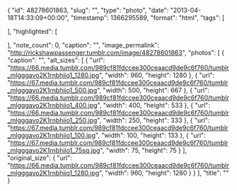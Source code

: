 {
  "id": 48278601863,
  "slug": "",
  "type": "photo",
  "date": "2013-04-18T14:33:09+00:00",
  "timestamp": 1366295589,
  "format": "html",
  "tags": [

  ],
  "highlighted": [

  ],
  "note_count": 0,
  "caption": "",
  "image_permalink": "http://rickshawpassenger.tumblr.com/image/48278601863",
  "photos": [
    {
      "caption": "",
      "alt_sizes": [
        {
          "url": "https://66.media.tumblr.com/989cf81fdccee300ceaacd9de9c6f760/tumblr_mlgggavo2K1rnbhiio1_1280.jpg",
          "width": 960,
          "height": 1280
        },
        {
          "url": "https://67.media.tumblr.com/989cf81fdccee300ceaacd9de9c6f760/tumblr_mlgggavo2K1rnbhiio1_500.jpg",
          "width": 500,
          "height": 667
        },
        {
          "url": "https://66.media.tumblr.com/989cf81fdccee300ceaacd9de9c6f760/tumblr_mlgggavo2K1rnbhiio1_400.jpg",
          "width": 400,
          "height": 533
        },
        {
          "url": "https://66.media.tumblr.com/989cf81fdccee300ceaacd9de9c6f760/tumblr_mlgggavo2K1rnbhiio1_250.jpg",
          "width": 250,
          "height": 333
        },
        {
          "url": "https://67.media.tumblr.com/989cf81fdccee300ceaacd9de9c6f760/tumblr_mlgggavo2K1rnbhiio1_100.jpg",
          "width": 100,
          "height": 133
        },
        {
          "url": "https://67.media.tumblr.com/989cf81fdccee300ceaacd9de9c6f760/tumblr_mlgggavo2K1rnbhiio1_75sq.jpg",
          "width": 75,
          "height": 75
        }
      ],
      "original_size": {
        "url": "https://66.media.tumblr.com/989cf81fdccee300ceaacd9de9c6f760/tumblr_mlgggavo2K1rnbhiio1_1280.jpg",
        "width": 960,
        "height": 1280
      }
    }
  ],
  "title": ""
}

